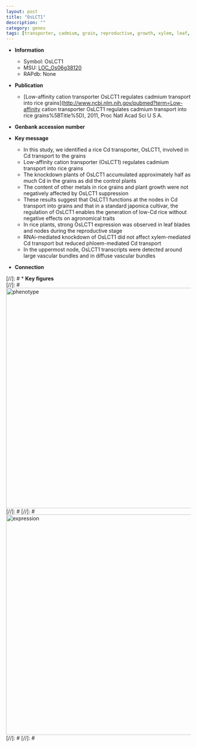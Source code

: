 ```yaml
---
layout: post
title: "OsLCT1"
description: ""
category: genes
tags: [transporter, cadmium, grain, reproductive, growth, xylem, leaf, vascular bundle]
---
```


* **Information**  
    + Symbol: OsLCT1  
    + MSU: [LOC_Os06g38120](http://rice.plantbiology.msu.edu/cgi-bin/ORF_infopage.cgi?orf=LOC_Os06g38120)  
    + RAPdb: None  

* **Publication**  
    + [Low-affinity cation transporter OsLCT1 regulates cadmium transport into rice grains](http://www.ncbi.nlm.nih.gov/pubmed?term=Low-affinity cation transporter OsLCT1 regulates cadmium transport into rice grains%5BTitle%5D), 2011, Proc Natl Acad Sci U S A.

* **Genbank accession number**  

* **Key message**  
    + In this study, we identified a rice Cd transporter, OsLCT1, involved in Cd transport to the grains
    + Low-affinity cation transporter (OsLCT1) regulates cadmium transport into rice grains
    + The knockdown plants of OsLCT1 accumulated approximately half as much Cd in the grains as did the control plants
    + The content of other metals in rice grains and plant growth were not negatively affected by OsLCT1 suppression
    + These results suggest that OsLCT1 functions at the nodes in Cd transport into grains and that in a standard japonica cultivar, the regulation of OsLCT1 enables the generation of low-Cd rice without negative effects on agronomical traits
    + In rice plants, strong OsLCT1 expression was observed in leaf blades and nodes during the reproductive stage
    + RNAi-mediated knockdown of OsLCT1 did not affect xylem-mediated Cd transport but reduced phloem-mediated Cd transport
    + In the uppermost node, OsLCT1 transcripts were detected around large vascular bundles and in diffuse vascular bundles

* **Connection**  

[//]: # * **Key figures**  
[//]: # <img src="http://funRiceGenes.github.io/images/OsLCT1.pheno.png" alt="phenotype"  style="width: 600px;"/>
[//]: # 
[//]: # <img src="http://funRiceGenes.github.io/images/OsLCT1.exp.png" alt="expression"  style="width: 600px;"/>
[//]: # 
[//]: # 
